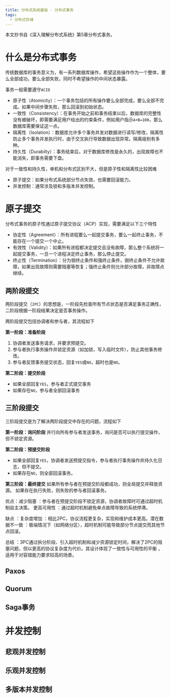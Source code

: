 ```yaml
---
title: 分布式系统基础 - 分布式事务
tags:
  - 分布式存储
---
```


本文抄书自《深入理解分布式系统》第5章分布式事务。

# 什么是分布式事务

传统数据库的事务意义为，有一系列数据库操作，希望这些操作作为一个整体，要么全部成功，要么全部失败，同时不希望操作的中间状态暴露。

事务一般需要遵守`ACID`
- 原子性（Atomicity）：一个事务包括的所有操作要么全部完成，要么全部不完成。如果中间步骤失败，那么回滚到初始状态。
- 一致性（Consistency）：在事务开始之前和事务结束以后，数据库的完整性没有被破坏，即需要满足用户给出的约束条件，例如用户指示`A+B=100`，那么数据库需要保证这一点。
- 隔离性（Isolation）：数据库允许多个事务并发对数据进行读写/修改，隔离性防止多个事务并发执行时，由于交叉执行导致数据出现异常。隔离级别有多种。
- 持久性（Durabilty）：事务结束后，对于数据库修改是永久的，出现故障也不能消失，即事务需要下盘。

对于一致性和持久性，单机和分布式区别不大，但是原子性和隔离性比较困难
- 原子提交：如果分布式系统部分节点失效，也需要回滚能力。
- 并发控制：通常涉及锁和多版本并发控制。

# 原子提交
分布式事务的原子性通过原子提交协议（ACP）实现，需要满足以下三个特性
- 协定性（Agreement）：所有进程要么一起提交事务，要么一起终止事务，不能存在一个提交一个中止。
- 有效性（Validity）：如果所有进程都决定提交且没有故障，那么整个系统将一起提交事务，一旦一个进程决定终止事务，那么停止提交。
- 终止性（Termination）：分为弱终止条件和强终止条件，弱终止条件不允许故障，如果出现故障则需要阻塞等恢复；强终止条件则允许部分故障，非故障点继续。

## 两阶段提交
两阶段提交（`2PC`）的思想是，一阶段先检查所有节点状态是否满足事务正确性，二阶段根据一阶段结果决定是否事务操作。

两阶段提交包括协调者和参与者，其流程如下

**第一阶段：准备阶段**
1. 协调者发送事务请求，并要求预提交。
2. 参与者执行事务操作并锁定资源（如加锁，写入临时文件），防止其他事务修改。
3. 参与者反馈事务提交状态，回复`YES`或`NO`，超时也是`NO`。

**第二阶段：提交阶段**
- 如果全部回复`YES`，参与者正式提交事务
- 如果存在`NO`，参与者全部回滚事务

## 三阶段提交
三阶段提交是为了解决两阶段提交中存在的问题，流程如下

**第一阶段：询问阶段**
并行向所有参与者发送事务，询问是否可以执行提交操作，但不锁定资源。

**第二阶段：预提交阶段**
- 如果全部回复`YES`，协调者发送预提交指令，参与者执行事务操作并持久化日志，但不提交。
- 如果存在`NO`，则全部回滚事务。

**第三阶段：最终提交**
如果所有参与者在预提交阶段都成功，则全局提交并释放资源。
如果存在执行失败，则失败的参与者回滚事务。

优点：减少阻塞 ：参与者在预提交阶段不锁定资源，协调者故障时可通过超时机制自主决策。 更高可用性 ：通过超时机制避免单点故障导致的系统停滞。
     

缺点 ：复杂度增加 ：相比2PC，协议流程更复杂，实现和维护成本更高。潜在数据不一致 ：极端情况下（如网络分区），超时机制可能导致部分节点提交而其他节点回滚。

总结 ：3PC通过拆分阶段、引入超时机制和减少资源锁定时间，解决了2PC的阻塞问题，但以更高的协议复杂度为代价。其设计体现了一致性与可用性的平衡 ，适用于对容错能力要求较高的场景。

## Paxos

## Quorum

## Saga事务

# 并发控制

## 悲观并发控制

## 乐观并发控制

## 多版本并发控制